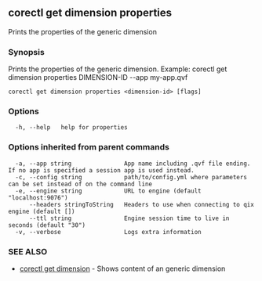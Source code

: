 ## corectl get dimension properties

Prints the properties of the generic dimension

### Synopsis

Prints the properties of the generic dimension. Example: corectl get dimension properties DIMENSION-ID --app my-app.qvf

```
corectl get dimension properties <dimension-id> [flags]
```

### Options

```
  -h, --help   help for properties
```

### Options inherited from parent commands

```
  -a, --app string               App name including .qvf file ending. If no app is specified a session app is used instead.
  -c, --config string            path/to/config.yml where parameters can be set instead of on the command line
  -e, --engine string            URL to engine (default "localhost:9076")
      --headers stringToString   Headers to use when connecting to qix engine (default [])
      --ttl string               Engine session time to live in seconds (default "30")
  -v, --verbose                  Logs extra information
```

### SEE ALSO

* [corectl get dimension](corectl_get_dimension.md)	 - Shows content of an generic dimension

